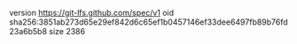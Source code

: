 version https://git-lfs.github.com/spec/v1
oid sha256:3851ab273d65e29ef842d6c65ef1b0457146ef33dee6497fb89b76fd23a6b5b8
size 2386
